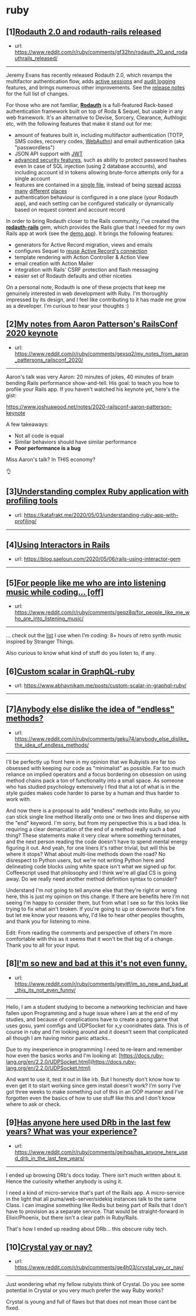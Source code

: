 # ruby
## [1][Rodauth 2.0 and rodauth-rails released](https://www.reddit.com/r/ruby/comments/gf32hn/rodauth_20_and_rodauthrails_released/)
- url: https://www.reddit.com/r/ruby/comments/gf32hn/rodauth_20_and_rodauthrails_released/
---
Jeremy Evans has recently released Rodauth 2.0, which revamps the multifactor authentication flow, adds [active sessions](http://rodauth.jeremyevans.net/rdoc/files/doc/active_sessions_rdoc.html) and [audit logging](http://rodauth.jeremyevans.net/rdoc/files/doc/audit_logging_rdoc.html) features, and brings numerous other improvements. See the [release notes](http://rodauth.jeremyevans.net/rdoc/files/doc/release_notes/2_0_0_txt.html) for the full list of changes.

For those who are not familiar, **[Rodauth](https://github.com/jeremyevans/rodauth/)** is a full-featured Rack-based authentication framework built on top of Roda &amp; Sequel, but usable in any web framework. It's an alternative to Devise, Sorcery, Clearance, Authlogic etc, with the following features that make it stand out for me:

* amount of features built in, including multifactor authentication (TOTP, SMS codes, recovery codes, [WebAuthn](https://webauthn.io/)) and email authentication (aka "passwordless")
* JSON API support with [JWT](http://rodauth.jeremyevans.net/rdoc/files/doc/jwt_rdoc.html)
* [advanced security features](http://rodauth.jeremyevans.net/rdoc/files/README_rdoc.html#label-Security), such as ability to protect password hashes even in case of SQL injection (using 2 database accounts), and including account id in tokens allowing brute-force attempts only for a single account
* features are contained in a [single file](https://github.com/jeremyevans/rodauth/blob/master/lib/rodauth/features/remember.rb), instead of being [spread](https://github.com/heartcombo/devise/blob/master/lib/devise/models/rememberable.rb) [across](https://github.com/heartcombo/devise/blob/master/lib/devise/controllers/rememberable.rb) [many](https://github.com/heartcombo/devise/blob/master/lib/devise/strategies/rememberable.rb) [different](https://github.com/heartcombo/devise/blob/master/lib/devise/hooks/rememberable.rb) [places](https://github.com/heartcombo/devise/blob/master/lib/devise/hooks/forgetable.rb)
* authentication behaviour is configured in a one place (your Rodauth app), and each setting can be configured statically or dynamically based on request context and account record

In order to bring Rodauth closer to the Rails community, I've created the **[rodauth-rails](https://github.com/janko/rodauth-rails)** gem, which provides the Rails glue that I needed for my own Rails app at work (see the [demo app](https://github.com/janko/rodauth-demo-rails/)). It brings the following features:

* generators for Active Record migration, views and emails
* configures Sequel to [reuse Active Record's connection](https://github.com/janko/sequel-activerecord_connection)
* template rendering with Action Controller &amp; Action View
* email creation with Action Mailer
* integration with Rails' CSRF protection and flash messaging
* easier set of Rodauth defaults and other niceties

On a personal note, Rodauth is one of these projects that keep me genuinely interested in web development with Ruby. I'm thoroughly impressed by its design, and I feel like contributing to it has made me grow as a developer. I'm curious to hear your thoughts :)
## [2][My notes from Aaron Patterson's RailsConf 2020 keynote](https://www.reddit.com/r/ruby/comments/gexsq2/my_notes_from_aaron_pattersons_railsconf_2020/)
- url: https://www.reddit.com/r/ruby/comments/gexsq2/my_notes_from_aaron_pattersons_railsconf_2020/
---
Aaron's talk was very Aaron: 20 minutes of jokes, 40 minutes of brain bending Rails performance show-and-tell. His goal: to teach you how to profile your Rails app. If you haven't watched his keynote yet, here's the gist:

https://www.joshuawood.net/notes/2020-railsconf-aaron-patterson-keynote

A few takeaways:
- Not all code is equal
- Similar behaviors should have similar performance
- **Poor performance is a bug**

Miss Aaron's talk? In THIS economy?

👌
## [3][Understanding complex Ruby application with profiling tools](https://www.reddit.com/r/ruby/comments/genzmb/understanding_complex_ruby_application_with/)
- url: https://katafrakt.me/2020/05/03/understanding-ruby-app-with-profiling/
---

## [4][Using Interactors in Rails](https://www.reddit.com/r/ruby/comments/gf24fk/using_interactors_in_rails/)
- url: https://blog.saeloun.com/2020/05/06/rails-using-interactor-gem
---

## [5][For people like me who are into listening music while coding... [off]](https://www.reddit.com/r/ruby/comments/geqz8q/for_people_like_me_who_are_into_listening_music/)
- url: https://www.reddit.com/r/ruby/comments/geqz8q/for_people_like_me_who_are_into_listening_music/
---
... check out the [list](https://spoti.fi/3cPiDAs) I use when I’m coding: 8+ hours of retro synth music inspired by Stranger Things.

Also curious to know what kind of stuff do you listen to, if any.
## [6][Custom scalar in GraphQL-ruby](https://www.reddit.com/r/ruby/comments/geqjx5/custom_scalar_in_graphqlruby/)
- url: https://www.abhaynikam.me/posts/custom-scalar-in-graphql-ruby/
---

## [7][Anybody else dislike the idea of "endless" methods?](https://www.reddit.com/r/ruby/comments/geku74/anybody_else_dislike_the_idea_of_endless_methods/)
- url: https://www.reddit.com/r/ruby/comments/geku74/anybody_else_dislike_the_idea_of_endless_methods/
---
I'll be perfectly up front here in my opinion that we Rubyists are far too obsessed with keeping our code as "minimalist" as possible.  Far too much reliance on implied operators and a focus bordering on obsession on using method chains pack a ton of functionality into a small space.  As someone who has studied psychology extensively I find that a lot of what is in the style guides makes code harder to parse by a human and thus harder to work with.

And now there is a proposal to add "endless" methods into Ruby, so you can stick single line method literally onto one or two lines and dispense with the "end" keyword.  I'm sorry, but from my perspective this is a bad idea.  Is requiring a clear demarcation of the end of a method really such a bad thing?  These statements make it very clear where something terminates, and the next person reading the code doesn't have to spend mental energy figuring it out.  And yeah, for one liners it's rather trivial, but will this be where it stops?  What about multi-line methods down the road?  No disrespect to Python users, but we're not writing Python here and delineating code blocks using white space isn't what we signed up for.  Coffeescript used that philosophy and I think we're all glad CS is going away.  Do we really need another method definition syntax to consider?

Understand I'm not going to tell anyone else that they're right or wrong here, this is just my opinion on this change.  If there are benefits here I'm not seeing I'm happy to consider them, but from what I see so far this looks like trying to fix what ain't broken.  If you're going to up or downvote that's fine but let me know your reasons why, I'd like to hear other peoples thoughts, and thank you for listening to mine.

Edit:  From reading the comments and perspective of others I'm more comfortable with this as it seems that it won't be that big of a change.  Thank you to all for your input.
## [8][I'm so new and bad at this it's not even funny.](https://www.reddit.com/r/ruby/comments/geyitf/im_so_new_and_bad_at_this_its_not_even_funny/)
- url: https://www.reddit.com/r/ruby/comments/geyitf/im_so_new_and_bad_at_this_its_not_even_funny/
---
Hello, I am a student studying to become a networking technician and have fallen upon Programming and a huge issue where I am at the end of my studies, and because of complications have to create a pong game that uses gosu, yaml comfigs and UDPSocket for x,y cooridnates data. This is of course in ruby and I'm looking around and it doesn't seem that complicated all though I am having minor panic attacks..

Due to my inexperience in programming I need to re-learn and remember how even the basics works and I'm looking at: [https://docs.ruby-lang.org/en/2.2.0/UDPSocket.html](https://docs.ruby-lang.org/en/2.2.0/UDPSocket.html)  


And want to use it, test it out in like irb. But I honestly don't know how to even get it to start working since gem install doesn't work? I'm sorry I've got three weeks to make something out of this in an OOP manner and I've forgotten even the basics of how to use stuff like this and I don't know where to ask or check.
## [9][Has anyone here used DRb in the last few years? What was your experience?](https://www.reddit.com/r/ruby/comments/geihqa/has_anyone_here_used_drb_in_the_last_few_years/)
- url: https://www.reddit.com/r/ruby/comments/geihqa/has_anyone_here_used_drb_in_the_last_few_years/
---
I ended up browsing DRb's docs today. There isn't much written about it. Hence the curiosity whether anybody is using it.

I need a kind of micro-service that's part of the Rails app. A micro-service in the light that all puma/web-server/sidekiq instances talk to the same Class. I can imagine something like Redis but being part of Rails that I don't have to provision as a separate service. That would be straight-forward in Elixir/Phoenix, but there isn't a clear path in Ruby/Rails.

That's how I ended up reading about DRb... this obscure ruby tech.
## [10][Crystal yay or nay?](https://www.reddit.com/r/ruby/comments/ge4h03/crystal_yay_or_nay/)
- url: https://www.reddit.com/r/ruby/comments/ge4h03/crystal_yay_or_nay/
---
Just wondering what my fellow rubyists think of Crystal.
Do you see some potential in Crystal or you very much prefer the way Ruby works?

Crystal is young and full of flaws but that does not mean those cant be fixed.
